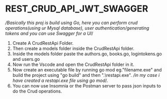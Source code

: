 # REST_CRUD_API_JWT_SWAGGER
*/Basically this proj is build using Go, here you can perform crud operations(using ur Mysql database), user authentication/generating tokens and you can use Swagger for a UI*/ 

1. Create A CrudRestApi Folder.
2. Then create a models folder inside the CrudRestApi folder.
3. Inside the models folder paste the authors.go, books.go, logintokens.go and users.go
4. Now run the Vscode and open the CrudRestApi folder in it.
5. Now create an executable file by running go mod eg."filename.exe" and build the project using "go build" and then ".\restapi.exe". */in my case i have created a restapi.exe file using go mod*/.
6. You can now use Insomnia or the Postman server to pass json inputs to do the Crud operations.
